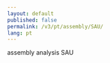 ```yaml
---
layout: default
published: false
permalink: /v3/pt/assembly/SAU/
lang: pt
---
```


assembly analysis SAU
